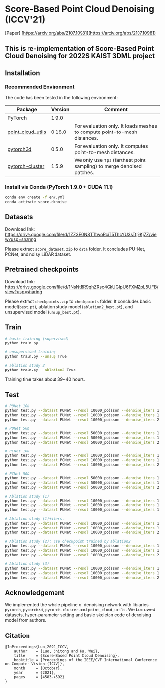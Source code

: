 # Score-Based Point Cloud Denoising (ICCV'21)

[Paper] [https://arxiv.org/abs/2107.10981](https://arxiv.org/abs/2107.10981)

## This is re-implementation of Score-Based Point Cloud Denoising for 2022S KAIST 3DML project


## Installation

### Recommended Environment

The code has been tested in the following environment:

| Package                                                      | Version | Comment                                                      |
| ------------------------------------------------------------ | ------- | ------------------------------------------------------------ |
| PyTorch                                                      | 1.9.0   |                                                              |
| [point_cloud_utils](https://github.com/fwilliams/point-cloud-utils) | 0.18.0  | For evaluation only. It loads meshes to compute point-to-mesh distances. |
| [pytorch3d](https://github.com/facebookresearch/pytorch3d)   | 0.5.0   | For evaluation only. It computes point-to-mesh distances.    |
| [pytorch-cluster](https://github.com/rusty1s/pytorch_cluster) | 1.5.9   | We only use `fps` (farthest point sampling) to merge denoised patches. |

### Install via Conda (PyTorch 1.9.0 + CUDA 11.1)

```bash
conda env create -f env.yml
conda activate score-denoise
```

## Datasets

Download link: https://drive.google.com/file/d/1ZZ3EON8TTtwoRciT5ThcYU3sTtj9Kj7Z/view?usp=sharing

Please extract `score_dataset.zip` to `data` folder. It concludes PU-Net, PCNet, and noisy LiDAR dataset.


## Pretrained checkpoints
Download link: https://drive.google.com/file/d/1NsNtRR9qhZRsc4GkUGIpU6FXMZpL5UFB/view?usp=sharing

Please extract `checkpoints.zip` to `checkpoints` folder. It concludes basic model(`best.pt`), ablation study model (`ablation2_best.pt`), and unsupervised model (`unsup_best.pt`).

## Train

```bash
# basic training (supervised)
python train.py

# unsupervised training
python train.py --unsup True

# ablation study 2
python train.py --ablation2 True

```
Training time takes about 39~40 hours.

## Test

```bash
# PUNet 10K
python test.py --dataset PUNet --resol 10000_poisson --denoise_iters 1 --noise 0.01
python test.py --dataset PUNet --resol 10000_poisson --denoise_iters 1 --noise 0.02
python test.py --dataset PUNet --resol 10000_poisson --denoise_iters 2 --noise 0.03

# PUNet 50K
python test.py --dataset PUNet --resol 50000_poisson --denoise_iters 1 --noise 0.01
python test.py --dataset PUNet --resol 50000_poisson --denoise_iters 1 --noise 0.02
python test.py --dataset PUNet --resol 50000_poisson --denoise_iters 2 --noise 0.03

# PCNet 10K
python test.py --dataset PCNet --resol 10000_poisson --denoise_iters 1 --noise 0.01
python test.py --dataset PCNet --resol 10000_poisson --denoise_iters 1 --noise 0.02
python test.py --dataset PCNet --resol 10000_poisson --denoise_iters 2 --noise 0.03

# PCNet 50K
python test.py --dataset PUNet --resol 50000_poisson --denoise_iters 1 --noise 0.01
python test.py --dataset PUNet --resol 50000_poisson --denoise_iters 1 --noise 0.02
python test.py --dataset PUNet --resol 50000_poisson --denoise_iters 2 --noise 0.03
```

```bash
# Ablation study (1)
python test.py --dataset PUNet --resol 10000_poisson --denoise_iters 1 --noise 0.01 --ablation1 True
python test.py --dataset PUNet --resol 10000_poisson --denoise_iters 1 --noise 0.02 --ablation1 True
python test.py --dataset PUNet --resol 10000_poisson --denoise_iters 1 --noise 0.03 --ablation1 True

# Ablation study (1)+iters.
python test.py --dataset PUNet --resol 10000_poisson --denoise_iters 1 --noise 0.01 --ablation1 True
python test.py --dataset PUNet --resol 10000_poisson --denoise_iters 1 --noise 0.02 --ablation1 True
python test.py --dataset PUNet --resol 10000_poisson --denoise_iters 2 --noise 0.03 --ablation1 True

# Ablation study (2): use checkpoint trained by ablation2
python test.py --dataset PUNet --resol 10000_poisson --denoise_iters 1 --noise 0.01 --checkpoint ./checkpoints/ablation2_best.pt
python test.py --dataset PUNet --resol 10000_poisson --denoise_iters 1 --noise 0.02 --checkpoint ./checkpoints/ablation2_best.pt 
python test.py --dataset PUNet --resol 10000_poisson --denoise_iters 2 --noise 0.03 --checkpoint ./checkpoints/ablation2_best.pt

# Ablation study (3)
python test.py --dataset PUNet --resol 10000_poisson --denoise_iters 1 --noise 0.01 --ablation3 True
python test.py --dataset PUNet --resol 10000_poisson --denoise_iters 1 --noise 0.02 --ablation3 True
python test.py --dataset PUNet --resol 10000_poisson --denoise_iters 2 --noise 0.03 --ablation3 True
```

## Acknowledgement
We implemented the whole pipeline of denoising network with libraries `pytorch`, `pytorch3d`, `pytorch-cluster` and `point_cloud_utils`. We borrowed datasets, hyper-parameter setting and basic skeleton code of denoising model from authors.

## Citation
```
@InProceedings{Luo_2021_ICCV,
    author    = {Luo, Shitong and Hu, Wei},
    title     = {Score-Based Point Cloud Denoising},
    booktitle = {Proceedings of the IEEE/CVF International Conference on Computer Vision (ICCV)},
    month     = {October},
    year      = {2021},
    pages     = {4583-4592}
}
```






